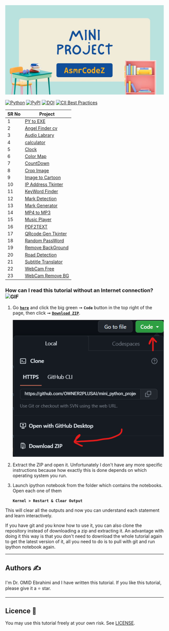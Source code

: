 <div align="center">
  <kbd>
    <img src="Src\main_readme.jpg"/>
  </kbd>
</div>

[![Python](https://img.shields.io/pypi/pyversions/tensorflow.svg)](https://badge.fury.io/py/tensorflow)
[![PyPI](https://badge.fury.io/py/tensorflow.svg)](https://badge.fury.io/py/tensorflow)
[![DOI](https://zenodo.org/badge/DOI/10.5281/zenodo.4724125.svg)](https://doi.org/10.5281/zenodo.4724125)
[![CII Best Practices](https://bestpractices.coreinfrastructure.org/projects/1486/badge)](https://bestpractices.coreinfrastructure.org/projects/1486)

SR No   | Project |
--- | --- |
1 | [PY to EXE](https://github.com/AsmrCodeZ-YT/mini_python_projects/tree/main/01__.py%20to%20.exre) 
2 | [Angel Finder cv](https://github.com/AsmrCodeZ-YT/mini_python_projects/tree/main/02__Angel%20Finder_cv) 
3 | [Audio Labrary](https://github.com/AsmrCodeZ-YT/mini_python_projects/tree/main/03__audioLabrary) 
4 | [calculator](https://github.com/AsmrCodeZ-YT/mini_python_projects/tree/main/04__calculator) 
5 | [Clock](https://github.com/AsmrCodeZ-YT/mini_python_projects/tree/main/05__clock) 
6 | [Color Map](https://github.com/AsmrCodeZ-YT/mini_python_projects/tree/main/06__Color%20map) 
7 | [CountDown](https://github.com/AsmrCodeZ-YT/mini_python_projects/tree/main/07__countdown) 
8 | [Crop Image](https://github.com/AsmrCodeZ-YT/mini_python_projects/tree/main/08__Crop_image) 
9 | [Image to Cartoon](https://github.com/AsmrCodeZ-YT/mini_python_projects/tree/main/09__Image2Cartoon) 
10 | [IP Address Tkinter](https://github.com/AsmrCodeZ-YT/mini_python_projects/tree/main/10__ip%20Address%20tkinter) 
11 | [KeyWord Finder](https://github.com/AsmrCodeZ-YT/mini_python_projects/tree/main/11__Keyword_finder) 
12 | [Mark Detection](https://github.com/AsmrCodeZ-YT/mini_python_projects/tree/main/12__Marker_detection) 
13 | [Mark Generator](https://github.com/AsmrCodeZ-YT/mini_python_projects/tree/main/13__Marker_generator) 
14 | [MP4 to MP3](https://github.com/AsmrCodeZ-YT/mini_python_projects/tree/main/14__MP4%20TO%20MP3) 
15 | [Music Player](https://github.com/AsmrCodeZ-YT/mini_python_projects/tree/main/15__Musicplayer) 
16 | [PDF2TEXT](https://github.com/AsmrCodeZ-YT/mini_python_projects/tree/main/16__PDF%202%20TxT) 
17 | [QRcode Gen Tkinter](https://github.com/AsmrCodeZ-YT/mini_python_projects/tree/main/17__QRcode%20Gen%20_%20tkinter) 
18 | [Random PassWord](https://github.com/AsmrCodeZ-YT/mini_python_projects/tree/main/18__Random%20PassWord) 
19 | [Remove BackGround](https://github.com/AsmrCodeZ-YT/mini_python_projects/tree/main/19__remove_background) 
20 | [Road Detection](https://github.com/AsmrCodeZ-YT/mini_python_projects/tree/main/20__RoadDetection_cv) 
21 | [Subtitle Translator](https://github.com/AsmrCodeZ-YT/mini_python_projects/tree/main/22__Trasnlate_subtitle) 
22 | [WebCam Free](https://github.com/AsmrCodeZ-YT/mini_python_projects/tree/main/23__WebCam_free) 
23 | [WebCam Remove BG](https://github.com/AsmrCodeZ-YT/mini_python_projects/tree/main/24__webcam_remove_background) 



### How can I read this tutorial without an Internet connection? <img alt="GIF" src="https://github.com/TheDudeThatCode/TheDudeThatCode/blob/master/Assets/hmm.gif" width="20" />

1. Go [**`here`**](https://github.com/OWNER2PLUSAI/mini_python_projects) and click the big green ➞ **`Code`** button in the top right of the page, then click ➞ [**`Download ZIP`**](https://github.com/OWNER2PLUSAI/mini_python_projects/archive/refs/heads/main.zip).

    ![Download ZIP](Src/Code.png)

2. Extract the ZIP and open it. Unfortunately I don't have any more specific instructions because how exactly this is done depends on which operating system you run.
    
3. Launch ipython notebook from the folder which contains the notebooks. Open each one of them
  
    **`Kernel > Restart & Clear Output`**
    
This will clear all the outputs and now you can understand each statement and learn interactively.

If you have git and you know how to use it, you can also clone the repository instead of downloading a zip and extracting it. An advantage with doing it this way is that you don't need to download the whole tutorial again to get the latest version of it, all you need to do is to pull with git and run ipython notebook again.

---

## Authors ✍️

I'm Dr. OMID Ebrahimi and I have written this tutorial.
If you like this tutorial, please give it a ⭐ star.

---

## Licence 📜

You may use this tutorial freely at your own risk. See [LICENSE](./LICENSE).
